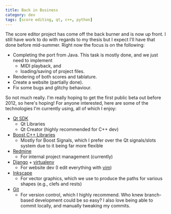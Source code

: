 ```yaml
---           
title: Back in Business
category: dev
tags: [score editing, qt, c++, python]
---
```


The score editor project has come off the back burner and is now up front. I
still have work to do with regards to my thesis but I expect I'll have that
done before mid-summer. Right now the focus is on the following:

* Completing the port from Java. This task is mostly done, and we just need to
  implement
  * MIDI playback, and
  * loading/saving of project files.
* Rendering of both scores and tablature.
* Create a website (partially done).
* Fix some bugs and glitchy behaviour.

So not much really. I'm really hoping to get the first public beta out before
2012, so here's hoping! For anyone interested, here are some of the
technologies I'm currently using, all of which I enjoy:

* [Qt SDK](http://qt.nokia.com/)
  * Qt Libraries
  * Qt Creator (highly recommended for C++ dev)
* [Boost C++ Libraries](http://www.boost.org/)
  * Mostly for Boost Signals, which I prefer over the Qt signals/slots system
  	due to it being far more flexible
* [Redmine](http://www.redmine.org/)
  * For internal project management (currently)
* [Django](http://djangoproject.com/) +
  [virtualenv](http://pypi.python.org/pypi/virtualenv)
  * For website dev (I edit everything with [vim](http://www.vim.org/))
* [Inkscape](http://inkscape.org/)
  * For vector graphics, which we use to produce the paths for various shapes
  	(e.g., clefs and rests)
* [Git](http://git-scm.com/)
  * For version control, which I highly recommend. Who knew branch-based
  	development could be so easy? I also love being able to commit locally, and
  	manually tweaking my commits.
